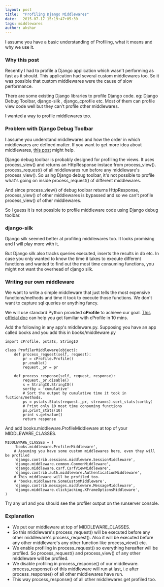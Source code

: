 ```yaml
---
layout: post
title:  "Profiling Django Middlewares"
date:   2015-07-17 15:19:47+05:30
tags: middlewares
author: akshar
---
```

I assume you have a basic understanding of Profiling, what it means and why we use it.

### Why this post

Recently I had to profile a Django application which wasn't performing as fast as it should. This application had several custom middlewares too. So it was possible that custom middlewares were the cause of slow performance.

There are some existing Django libraries to profile Django code. eg: Django Debug Toolbar, django-silk , django_cprofile etc. Most of them can profile view code well but they can't profile other middlewares.

I wanted a way to profile middlewares too.

### Problem with Django Debug Toolbar

I assume you understand middlewares and how the order in which middlewares are defined matter. If you want to get more idea about middlewares, <a href="http://agiliq.com/blog/2015/07/understanding-django-middlewares/" target="_blank">this post</a> might help.

Django debug toolbar is probably designed for profiling the views. It uses process_view() and returns an HttpResponse instace from process_view(). process_request() of all middlewares run before any middleware's process_view(). So using Django debug toolbar, it's not possible to profile what's going on inside process_request() of different middlewares.

And since process_view() of debug toolbar returns HttpResponse, process_view() of other middlewares is bypassed and so we can't profile process_view() of other middlewares.

So I guess it is not possible to profile middleware code using Django debug toolbar.

### django-silk

Django silk seemed better at profiling middlewares too. It looks promising and I will play more with it.

But Django silk also tracks queries executed, inserts the results in db etc. In case you only wanted to know the time it takes to execute different functions and wanted to find out the most time consuming functions, you might not want the overhead of django silk.

### Writing our own middleware

We want to write a simple middleware that just tells the most expensive functions/methods and time it took to execute those functions. We don't want to capture sql queries or anything fancy.

We will use standard Python provided **cProfile** to achieve our goal. <a href="https://docs.python.org/2/library/profile.html" target="_blank">This official doc</a> can help you get familiar with cProfile in 10 mins.

Add the following in any app's middleware.py. Supposing you have an app called books and you add this in books/middleware.py

	import cProfile, pstats, StringIO

	class ProfilerMiddleware(object):
		def process_request(self, request):
			pr = cProfile.Profile()
			pr.enable()
			request._pr = pr

		def process_response(self, request, response):
			request._pr.disable()
			s = StringIO.StringIO()
			sortby = 'cumulative'
			# Sort the output by cumulative time it took in fuctions/methods.
			ps = pstats.Stats(request._pr, stream=s).sort_stats(sortby)
			# Print only 10 most time consuming functions
			ps.print_stats(10)
			print s.getvalue()
			return response

And add books.middleware.ProfileMiddleware at top of your MIDDLEWARE_CLASSES.

	MIDDLEWARE_CLASSES = (
		'books.middleware.ProfilerMiddleware',
		# Assuming you have some custom middlewares here, even they will be profiled
		'django.contrib.sessions.middleware.SessionMiddleware',
		'django.middleware.common.CommonMiddleware',
		'django.middleware.csrf.CsrfViewMiddleware',
		'django.contrib.auth.middleware.AuthenticationMiddleware',
		# This middleware will be profiled too.
		# 'books.middleware.SomeCustomMiddleware',
		'django.contrib.messages.middleware.MessageMiddleware',
		'django.middleware.clickjacking.XFrameOptionsMiddleware',
	)

Try any url and you should see the profiler output on the runserver console.

### Explanation

* We put our middleware at top of MIDDLEWARE_CLASSES.
* So this middleware's process_request() will be executed before any other middleware's process_request(). Also it will be executed before any other middleware's any other function like process_view() etc.
* We enable profiling in process_request() so everything hereafter will be profiled. So process_request() and process_view() of any other middleware will be profiled.
* We disable profiling in process_response() of our middleware. process_response() of this middleware will run at last, i.e after process_response() of all other middlewares have run.
* This way process_response() of all other middlewares get profiled too.

